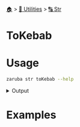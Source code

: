 <!--startTocHeader-->
[🏠](../../README.md) > [🔧 Utilities](../README.md) > [🔠 Str](README.md)
# ToKebab
<!--endTocHeader-->

# Usage

<!--startCode-->
```bash
zaruba str toKebab --help
```
 
<details>
<summary>Output</summary>
 
```````
Turn string into kebab-case

Usage:
  zaruba str toKebab <string> [flags]

Flags:
  -h, --help   help for toKebab
```````
</details>
<!--endCode-->

# Examples



<!--startTocSubTopic-->
<!--endTocSubTopic-->